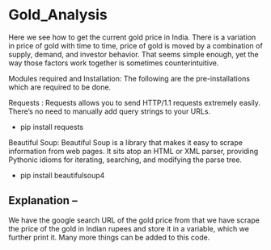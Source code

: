 # Gold_Analysis

Here we see how to get the current gold price in India. There is a variation in price of gold with time to time, price of gold is moved by a combination of supply, demand, and investor behavior. That seems simple enough, yet the way those factors work together is sometimes counterintuitive.

Modules required and Installation:
The following are the pre-installations which are required to be done.

Requests :
Requests allows you to send HTTP/1.1 requests extremely easily. There’s no need to manually add query strings to your URLs.

- pip install requests

Beautiful Soup:
Beautiful Soup is a library that makes it easy to scrape information from web pages. It sits atop an HTML or XML parser, providing Pythonic idioms for iterating, searching, and modifying the parse tree.

- pip install beautifulsoup4

## Explanation –

We have the google search URL of the gold price from that we have scrape the price of the gold in Indian rupees and store it in a variable, which we further print it.
Many more things can be added to this code.
